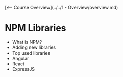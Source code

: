 [<-- Course Overview](../../1 - Overview/overview.md)
# NPM Libraries
* What is NPM?
* Adding new libraries
* Top used libraries
 * Angular
 * React
 * ExpressJS